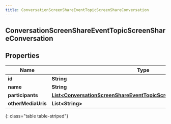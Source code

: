 ```yaml
---
title: ConversationScreenShareEventTopicScreenShareConversation
---
```


## ConversationScreenShareEventTopicScreenShareConversation

## Properties

| Name               | Type                                                                                                                                                                 | Description | Notes      |
| ------------------ | -------------------------------------------------------------------------------------------------------------------------------------------------------------------- | ----------- | ---------- |
| **id**             | <!----><!---->**String**<!---->                                                                                                                                      |             | [optional] |
| **name**           | <!----><!---->**String**<!---->                                                                                                                                      |             | [optional] |
| **participants**   | <!----><!---->[**List&lt;ConversationScreenShareEventTopicScreenShareMediaParticipant&gt;**](ConversationScreenShareEventTopicScreenShareMediaParticipant.md)<!----> |             | [optional] |
| **otherMediaUris** | <!----><!---->**List&lt;String&gt;**<!---->                                                                                                                          |             | [optional] |

{: class="table table-striped"}
